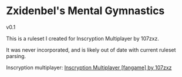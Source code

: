 # Zxidenbel's Mental Gymnastics
v0.1

This is a ruleset I created for Inscryption Multiplayer by 107zxz.

It was never incorporated, and is likely out of date with current ruleset parsing.

Inscryption multiplayer: <a href="https://107zxz.itch.io/inscryption-multiplayer-godot">Inscryption Multiplayer [fangame] by 107zxz
